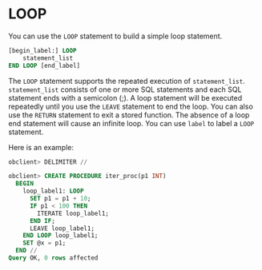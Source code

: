 # LOOP

You can use the `LOOP` statement to build a simple loop statement.

```sql
[begin_label:] LOOP
    statement_list
END LOOP [end_label]
```

The `LOOP` statement supports the repeated execution of `statement_list`. `statement_list` consists of one or more SQL statements and each SQL statement ends with a semicolon (\;). A loop statement will be executed repeatedly until you use the `LEAVE` statement to end the loop. You can also use the `RETURN` statement to exit a stored function. The absence of a loop end statement will cause an infinite loop. You can use `label` to label a `LOOP` statement.

Here is an example:

```sql
obclient> DELIMITER //

obclient> CREATE PROCEDURE iter_proc(p1 INT)
  BEGIN
    loop_label1: LOOP
      SET p1 = p1 + 10;
      IF p1 < 100 THEN
        ITERATE loop_label1;
      END IF;
      LEAVE loop_label1;
    END LOOP loop_label1;
    SET @x = p1;
  END //
Query OK, 0 rows affected
```
